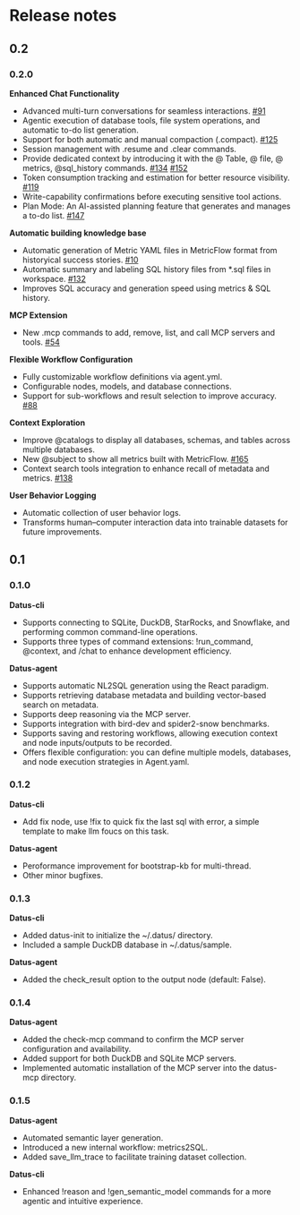 # Release notes

## 0.2

### 0.2.0

**Enhanced Chat Functionality**

- Advanced multi-turn conversations for seamless interactions. [#91](https://github.com/Datus-ai/Datus-agent/issues/91)
- Agentic execution of database tools, file system operations, and automatic to-do list generation.
- Support for both automatic and manual compaction (.compact). [#125](https://github.com/Datus-ai/Datus-agent/issues/125)
- Session management with .resume and .clear commands.
- Provide dedicated context by introducing it with the @ Table, @ file, @ metrics, @sql_history commands. [#134](https://github.com/Datus-ai/Datus-agent/issues/134) [#152](https://github.com/Datus-ai/Datus-agent/issues/152)
- Token consumption tracking and estimation for better resource visibility. [#119](https://github.com/Datus-ai/Datus-agent/issues/119)
- Write-capability confirmations before executing sensitive tool actions.
- Plan Mode: An AI-assisted planning feature that generates and manages a to-do list. [#147](https://github.com/Datus-ai/Datus-agent/issues/147)

**Automatic building knowledge base**

- Automatic generation of Metric YAML files in MetricFlow format from historyical success stories. [#10](https://github.com/Datus-ai/Datus-agent/issues/10)
- Automatic summary and labeling SQL history files from *.sql files in workspace. [#132](https://github.com/Datus-ai/Datus-agent/issues/132)
- Improves SQL accuracy and generation speed using metrics & SQL history.

**MCP Extension**

- New .mcp commands to add, remove, list, and call MCP servers and tools. [#54](https://github.com/Datus-ai/Datus-agent/issues/54)

**Flexible Workflow Configuration**

- Fully customizable workflow definitions via agent.yml.
- Configurable nodes, models, and database connections.
- Support for sub-workflows and result selection to improve accuracy. [#88](https://github.com/Datus-ai/Datus-agent/issues/88)

**Context Exploration**

- Improve @catalogs to display all databases, schemas, and tables across multiple databases.
- New @subject to show all metrics built with MetricFlow. [#165](https://github.com/Datus-ai/Datus-agent/issues/165)
- Context search tools integration to enhance recall of metadata and metrics. [#138](https://github.com/Datus-ai/Datus-agent/issues/138)

**User Behavior Logging**

- Automatic collection of user behavior logs.
- Transforms human–computer interaction data into trainable datasets for future improvements.

## 0.1

### 0.1.0

**Datus-cli**

- Supports connecting to SQLite, DuckDB, StarRocks, and Snowflake, and performing common command-line operations.
- Supports three types of command extensions: !run_command, @context, and /chat to enhance development efficiency.

**Datus-agent**

- Supports automatic NL2SQL generation using the React paradigm.
- Supports retrieving database metadata and building vector-based search on metadata.
- Supports deep reasoning via the MCP server.
- Supports integration with bird-dev and spider2-snow benchmarks.
- Supports saving and restoring workflows, allowing execution context and node inputs/outputs to be recorded.
- Offers flexible configuration: you can define multiple models, databases, and node execution strategies in Agent.yaml.

### 0.1.2

**Datus-cli**

- Add fix node, use !fix to quick fix the last sql with error, a simple template to make llm foucs on this task.

**Datus-agent**

- Peroformance improvement for bootstrap-kb for multi-thread.
- Other minor bugfixes.

### 0.1.3

**Datus-cli**

- Added datus-init to initialize the ~/.datus/ directory.
- Included a sample DuckDB database in ~/.datus/sample.

**Datus-agent**

- Added the check_result option to the output node (default: False).

### 0.1.4

**Datus-agent**

- Added the check-mcp command to confirm the MCP server configuration and availability.
- Added support for both DuckDB and SQLite MCP servers.
- Implemented automatic installation of the MCP server into the datus-mcp directory.

### 0.1.5

**Datus-agent**

- Automated semantic layer generation.
- Introduced a new internal workflow: metrics2SQL.
- Added save_llm_trace to facilitate training dataset collection.

**Datus-cli**

- Enhanced !reason and !gen_semantic_model commands for a more agentic and intuitive experience.
